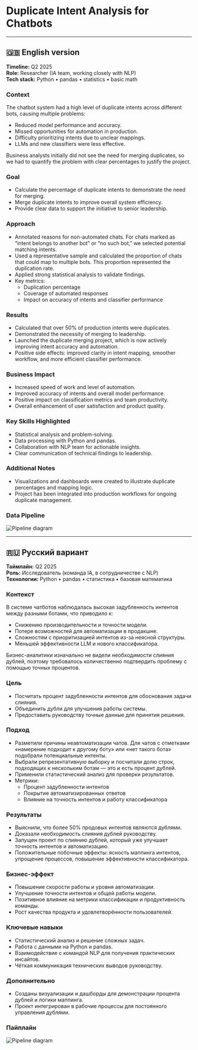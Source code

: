 # Duplicate Intent Analysis for Chatbots

---

## 🇬🇧 English version

**Timeline:** Q2 2025  
**Role:** Researcher (IA team, working closely with NLP)  
**Tech stack:** Python • pandas • statistics • basic math  

### Context  
The chatbot system had a high level of duplicate intents across different bots, causing multiple problems:  
- Reduced model performance and accuracy.  
- Missed opportunities for automation in production.  
- Difficulty prioritizing intents due to unclear mappings.  
- LLMs and new classifiers were less effective.  

Business analysts initially did not see the need for merging duplicates, so we had to quantify the problem with clear percentages to justify the project.

### Goal  
- Calculate the percentage of duplicate intents to demonstrate the need for merging.  
- Merge duplicate intents to improve overall system efficiency.  
- Provide clear data to support the initiative to senior leadership.

### Approach  
- Annotated reasons for non-automated chats. For chats marked as “intent belongs to another bot” or “no such bot,” we selected potential matching intents.  
- Used a representative sample and calculated the proportion of chats that could map to multiple bots. This proportion represented the duplication rate.  
- Applied strong statistical analysis to validate findings.  
- Key metrics:  
  - Duplication percentage  
  - Coverage of automated responses  
  - Impact on accuracy of intents and classifier performance  

### Results  
- Calculated that over 50% of production intents were duplicates.  
- Demonstrated the necessity of merging to leadership.  
- Launched the duplicate merging project, which is now actively improving intent accuracy and automation.  
- Positive side effects: improved clarity in intent mapping, smoother workflow, and more efficient classifier performance.

### Business Impact  
- Increased speed of work and level of automation.  
- Improved accuracy of intents and overall model performance.  
- Positive impact on classification metrics and team productivity.  
- Overall enhancement of user satisfaction and product quality.

### Key Skills Highlighted  
- Statistical analysis and problem-solving.  
- Data processing with Python and pandas.  
- Collaboration with NLP team for actionable insights.  
- Clear communication of technical findings to leadership.  

### Additional Notes  
- Visualizations and dashboards were created to illustrate duplicate percentages and mapping logic.  
- Project has been integrated into production workflows for ongoing duplicate management.

### Data Pipeline

![Pipeline diagram](assets/pipeline_gb_version.png)

---

## 🇷🇺 Русский вариант

**Таймлайн:** Q2 2025  
**Роль:** Исследователь (команда IA, в сотрудничестве с NLP)  
**Технологии:** Python • pandas • статистика • базовая математика  

### Контекст  
В системе чатботов наблюдалась высокая задубленность интентов между разными ботами, что приводило к:  
- Снижению производительности и точности модели.  
- Потере возможностей для автоматизации в продакшне.  
- Сложностям с приоритизацией интентов из-за неясной структуры.  
- Меньшей эффективности LLM и нового классификатора.  

Бизнес-аналитики изначально не видели необходимости слияния дублей, поэтому требовалось количественно подтвердить проблему с помощью точных процентов.

### Цель  
- Посчитать процент задубленности интентов для обоснования задачи слияния.  
- Объединить дубли для улучшения работы системы.  
- Предоставить руководству точные данные для принятия решения.

### Подход  
- Разметили причины неавтоматизации чатов. Для чатов с отметками «намерение подходит к другому боту» или «нет такого бота» подобрали потенциальные интенты.  
- Выбрали репрезентативную выборку и посчитали долю строк, подходящих к нескольким ботам — это и есть процент дублей.  
- Применили статистический анализ для проверки результатов.  
- Метрики:  
  - Процент задубленности интентов  
  - Покрытие автоматизированных ответов  
  - Влияние на точность интентов и работу классификатора  

### Результаты  
- Выяснили, что более 50% продовых интентов являются дублями.  
- Доказали необходимость слияния дублей руководству.  
- Запущен проект по слиянию дублей, который уже улучшает точность интентов и автоматизацию.  
- Положительные побочные эффекты: ясность маппинга интентов, упрощение процессов, повышение эффективности классификатора.

### Бизнес-эффект  
- Повышение скорости работы и уровня автоматизации.  
- Улучшение точности интентов и общей работы модели.  
- Позитивное влияние на метрики классификации и продуктивность команды.  
- Рост качества продукта и удовлетворённости пользователей.

### Ключевые навыки  
- Статистический анализ и решение сложных задач.  
- Работа с данными на Python и pandas.  
- Взаимодействие с командой NLP для получения практических инсайтов.  
- Чёткая коммуникация технических выводов руководству.

### Дополнительно  
- Созданы визуализации и дашборды для демонстрации процента дублей и логики маппинга.  
- Проект интегрирован в рабочие процессы для постоянного управления дублями.

### Пайплайн

![Pipeline diagram](assets/pipeline_ru_version.png)
